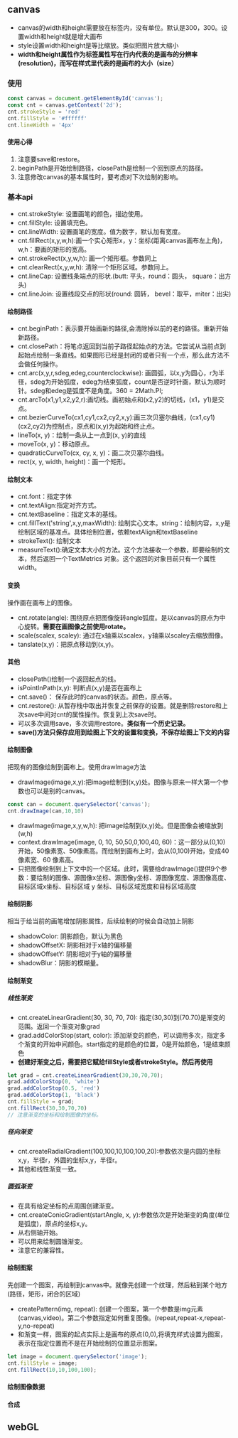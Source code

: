 ## canvas
- canvas的width和height需要放在标签内，没有单位。默认是300，300。设置width和height就是增大画布
- style设置width和height是等比缩放。类似把图片放大缩小
- **width和height属性作为标签属性写在行内代表的是画布的分辨率(resolution)，而写在样式里代表的是画布的大小（size）**
### 使用
```javascript
const canvas = document.getElementById('canvas');
const cnt = canvas.getContext('2d');
cnt.strokeStyle = 'red'
cnt.fillStyle = '#ffffff'
cnt.lineWidth = '4px'
```
#### 使用心得
1. 注意要save和restore。
2. beginPath是开始绘制路径，closePath是绘制一个回到原点的路径。
3. 注意修改canvas的基本属性时，要考虑对下次绘制的影响。
### 基本api
- cnt.strokeStyle: 设置画笔的颜色，描边使用。
- cnt.fillStyle: 设置填充色。
- cnt.lineWidth: 设置画笔的宽度。值为数字，默认加有宽度。
- cnt.fillRect(x,y,w,h):画一个实心矩形x，y：坐标(距离canvas画布左上角)，w,h：要画的矩形的宽高。
- cnt.strokeRect(x,y,w,h): 画一个矩形框。参数同上
- cnt.clearRect(x,y,w,h): 清除一个矩形区域。参数同上。
- cnt.lineCap: 设置线条端点的形状.(butt: 平头，round：圆头， square：出方头)
- cnt.lineJoin: 设置线段交点的形状(round: 圆转， bevel：取平，miter：出尖)

#### 绘制路径
- cnt.beginPath：表示要开始画新的路径,会清除掉以前的老的路径。重新开始新路径。
- cnt.closePath：将笔点返回到当前子路径起始点的方法。它尝试从当前点到起始点绘制一条直线。如果图形已经是封闭的或者只有一个点，那么此方法不会做任何操作。
- cnt.arc(x,y,r,sdeg,edeg,counterclockwise): 画圆弧，以x,y为圆心，r为半径，sdeg为开始弧度，edeg为结束弧度，count是否逆时针画，默认为顺时针。sdeg和edeg是弧度不是角度。360 = 2Math.PI; 
- cnt.arcTo(x1,y1,x2,y2,r):画切线。画初始点和(x2,y2)的切线，(x1，y1)是交点。
- cnt.bezierCurveTo(cx1,cy1,cx2,cy2,x,y):画三次贝塞尔曲线，(cx1,cy1)(cx2,cy2)为控制点，原点和(x,y)为起始和终止点。
- lineTo(x, y)：绘制一条从上一点到(x, y)的直线
- moveTo(x, y)：移动原点。
- quadraticCurveTo(cx, cy, x, y)：画二次贝塞尔曲线。
- rect(x, y, width, height)：画一个矩形。

#### 绘制文本
- cnt.font：指定字体
- cnt.textAlign:指定对齐方式。
- cnt.textBaseline：指定文本的基线。
- cnt.fillText('string',x,y,maxWidth): 绘制实心文本。string：绘制内容，x,y是绘制区域的基准点。具体绘制位置，依赖textAlign和textBaseline
- strokeText(): 绘制文本
- measureText():确定文本大小的方法。这个方法接收一个参数，即要绘制的文本，然后返回一个TextMetrics 对象。这个返回的对象目前只有一个属性 width。

#### 变换
操作画在画布上的图像。
- cnt.rotate(angle): 围绕原点把图像旋转angle弧度。是以canvas的原点为中心旋转。**需要在画图像之前使用rotate。**
- scale(scalex, scaley): 通过在x轴乘以scalex，y轴乘以scaley去缩放图像。
- tanslate(x,y)：把原点移动到(x,y)。
#### 其他
- closePath()绘制一个返回起点的线。
- isPointInPath(x,y): 判断点(x,y)是否在画布上
- cnt.save()： 保存此时的canvas的状态。颜色，原点等。
- cnt.restore(): 从暂存栈中取出并恢复之前保存的设置。就是删除restore和上次save中间对cnt的属性操作。恢复到上次save时。
- 可以多次调用save，多次调用restore。**类似有一个历史记录。**
- **save()方法只保存应用到绘图上下文的设置和变换，不保存绘图上下文的内容**

#### 绘制图像
把现有的图像绘制到画布上。使用drawImage方法
- drawImage(image,x,y):把image绘制到(x,y)处。图像与原来一样大第一个参数也可以是别的canvas。
```javascript
const can = document.querySelector('canvas');
cnt.drawImage(can,10,10)
```
- drawImage(image,x,y,w,h): 把image绘制到(x,y)处。但是图像会被缩放到(w,h)
- context.drawImage(image, 0, 10, 50,50,0,100,40, 60)：这一部分从(0,10)开始，50像素宽、50像素高。而绘制到画布上时，会从(0,100)开始，变成40像素宽、60 像素高。
- 只把图像绘制到上下文中的一个区域。此时，需要给drawImage()提供9个参数：要绘制的图像、源图像x坐标、源图像y坐标、源图像宽度、源图像高度、目标区域x坐标、目标区域 y 坐标、目标区域宽度和目标区域高度
#### 绘制阴影
相当于给当前的画笔增加阴影属性，后续绘制的时候会自动加上阴影
- shadowColor: 阴影颜色，默认为黑色
- shadowOffsetX: 阴影相对于x轴的偏移量
- shadowOffsetY: 阴影相对于y轴的偏移量
- shadowBlur：阴影的模糊量。

#### 绘制渐变
##### 线性渐变
- cnt.createLinearGradient(30, 30, 70, 70): 指定(30,30)到(70.70)是渐变的范围。返回一个渐变对象grad
- grad.addColorStop(start, color): 添加渐变的颜色，可以调用多次，指定多个渐变的开始中间颜色。start指定的是颜色的位置，0是开始颜色，1是结束颜色
- **创建好渐变之后，需要把它赋给fillStyle或者strokeStyle。然后再使用**
```javascript
let grad = cnt.createLinearGradient(30,30,70,70);
grad.addColorStop(0, 'white')
grad.addColorStop(0.5, 'red')
grad.addColorStop(1, 'black')
cnt.fillStyle = grad;
cnt.fillRect(30,30,70,70)
// 注意渐变的坐标和绘制图像的坐标。
```
##### 径向渐变
- cnt.createRadialGradient(100,100,10,100,100,20):参数依次是内圆的坐标x,y，半径r，外圆的坐标x,y，半径r。
- 其他和线性渐变一致。

##### 圆弧渐变
- 在具有给定坐标的点周围创建渐变。
- cnt.createConicGradient(startAngle, x, y):参数依次是开始渐变的角度(单位是弧度)，原点的坐标x,y。
- 从右侧轴开始。
- 可以用来绘制圆锥渐变。
- 注意它的兼容性。

#### 绘制图案
先创建一个图案，再绘制到canvas中。就像先创建一个纹理，然后粘到某个地方(路径，矩形，闭合的区域)
- createPattern(img, repeat): 创建一个图案，第一个参数是img元素(canvas,video)。第二个参数指定如何重复图像。(repeat,repeat-x,repeat-y,no-repeat)
- 和渐变一样，图案的起点实际上是画布的原点(0,0),将填充样式设置为图案，表示在指定位置而不是在开始绘制的位置显示图案。
```javascript
let image = document.querySelector('image');
cnt.fillStyle = image;
cnt.fillRect(10,10,100,100);
```

#### 绘制图像数据

#### 合成

## webGL
